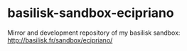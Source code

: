 # basilisk-sandbox-ecipriano
Mirror and development repository of my basilisk sandbox: http://basilisk.fr/sandbox/ecipriano/
